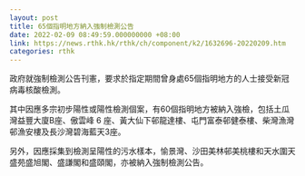 ```yaml
---
layout: post
title: 65個指明地方納入強制檢測公告
date: 2022-02-09 08:49:59.000000000 +08:00
link: https://news.rthk.hk/rthk/ch/component/k2/1632696-20220209.htm
categories: rthk
---
```


政府就強制檢測公告刊憲，要求於指定期間曾身處65個指明地方的人士接受新冠病毒核酸檢測。

其中因應多宗初步陽性或陽性檢測個案，有60個指明地方被納入強檢，包括土瓜灣益豐大廈B座、傲雲峰 6 座、黃大仙下邨龍達樓、屯門富泰邨健泰樓、柴灣漁灣邨漁安樓及長沙灣碧海藍天3座。

另外，因應採集到檢測呈陽性的污水樣本，愉景灣、沙田美林邨美桃樓和天水圍天盛苑盛旭閣、盛謙閣和盛頤閣，亦被納入強制檢測公告。
